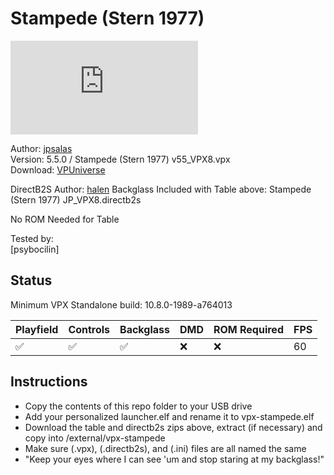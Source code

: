 # Stampede (Stern 1977)

![Table Preview](https://www.vpforums.org/index.php?app=downloads&module=display&section=screenshot&record=123891&id=17797&full=1)

Author: [jpsalas](https://www.vpforums.org/index.php?showuser=277)  
Version: 5.5.0 / Stampede (Stern 1977) v55_VPX8.vpx  
Download: [VPUniverse](https://www.vpforums.org/index.php?app=downloads&showfile=17797#)

DirectB2S
Author: [halen](https://www.vpforums.org/index.php?showuser=74)
Backglass Included with Table above: Stampede (Stern 1977) JP_VPX8.directb2s

No ROM Needed for Table
  
Tested by:  
[psybocilin]

## Status 

Minimum VPX Standalone build: 10.8.0-1989-a764013

| Playfield | Controls | Backglass | DMD | ROM Required | FPS | 
|-----------|----------|-----------|-----|--------------|-----|
| :white_check_mark: | :white_check_mark: | :white_check_mark: | :x: | :x: | 60 |

## Instructions

- Copy the contents of this repo folder to your USB drive
- Add your personalized launcher.elf and rename it to vpx-stampede.elf
- Download the table and directb2s zips above, extract (if necessary) and copy into /external/vpx-stampede
- Make sure (.vpx), (.directb2s), and (.ini) files are all named the same
- "Keep your eyes where I can see 'um and stop staring at my backglass!"
